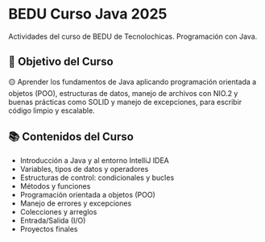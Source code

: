 # BEDU Curso Java 2025
Actividades del curso de BEDU de Tecnolochicas. Programación con Java.

## 🎯 Objetivo del Curso  
🟡 Aprender los fundamentos de Java aplicando programación orientada a objetos (POO), estructuras de datos, manejo de archivos con NIO.2 y buenas prácticas como SOLID y manejo de excepciones, para escribir código limpio y escalable.

## 📚 Contenidos del Curso
- Introducción a Java y al entorno IntelliJ IDEA  
- Variables, tipos de datos y operadores  
- Estructuras de control: condicionales y bucles  
- Métodos y funciones  
- Programación orientada a objetos (POO)  
- Manejo de errores y excepciones  
- Colecciones y arreglos  
- Entrada/Salida (I/O)  
- Proyectos finales
